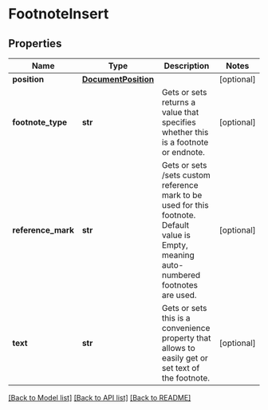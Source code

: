 # FootnoteInsert

## Properties
Name | Type | Description | Notes
------------ | ------------- | ------------- | -------------
**position** | [**DocumentPosition**](DocumentPosition.md) |  | [optional] 
**footnote_type** | **str** | Gets or sets returns a value that specifies whether this is a footnote or endnote. | [optional] 
**reference_mark** | **str** | Gets or sets /sets custom reference mark to be used for this footnote. Default value is Empty, meaning auto-numbered footnotes are used. | [optional] 
**text** | **str** | Gets or sets this is a convenience property that allows to easily get or set text of the footnote. | [optional] 

[[Back to Model list]](../README.md#documentation-for-models) [[Back to API list]](../README.md#documentation-for-api-endpoints) [[Back to README]](../README.md)

